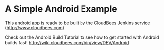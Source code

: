 A Simple Android Example
========================
This android app is ready to be built by the CloudBees Jenkins service (http://www.cloudbees.com)

Check out the Android Build Tutorial to see how to get started with Android builds fast!
http://wiki.cloudbees.com/bin/view/DEV/Android

